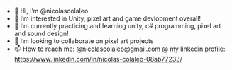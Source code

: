 - 👋 Hi, I’m @nicolascolaleo
- 👀 I’m interested in Unity, pixel art and game devlopment overall!
- 🌱 I’m currently practicing and learning unity, c# programming, pixel art and sound design!
- 💞️ I’m looking to collaborate on pixel art projects
- 📫 How to reach me:
@nicolascolaleo@gmail.com
@ my linkedin profile: https://www.linkedin.com/in/nicolas-colaleo-08ab77233/

<!---
nicolascolaleo/nicolascolaleo is a ✨ special ✨ repository because its `README.md` (this file) appears on your GitHub profile.
You can click the Preview link to take a look at your changes.
--->
